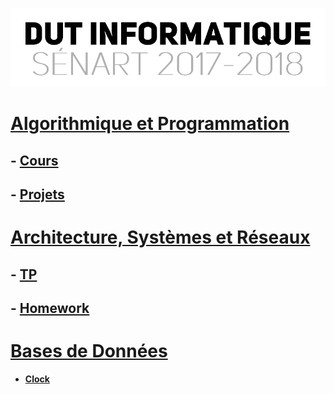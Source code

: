 <p align="center"> 
<img src="files/readme.png">
</p>

# [Algorithmique et Programmation](APL/)
## - [Cours](APL/)
## - [Projets](APL/projets/)
# [Architecture, Systèmes et Réseaux](ASR/)
## - [TP](ASR/)
## - [Homework](ASR/HOMEWORK/)
# [Bases de Données](DB/)
- [**Clock**](modules/default/clock)
